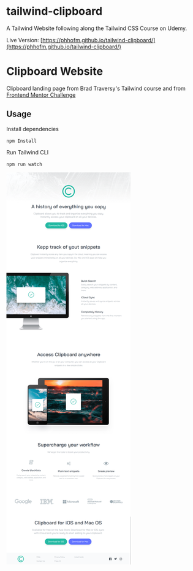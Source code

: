 # tailwind-clipboard
A Tailwind Website following along the Tailwind CSS Course on Udemy.

Live Version: [https://phhofm.github.io/tailwind-clipboard/](https://phhofm.github.io/tailwind-clipboard/)

# Clipboard Website

Clipboard landing page from Brad Traversy's Tailwind course and from [Frontend Mentor Challenge](https://www.frontendmentor.io/challenges/clipboard-landing-page-5cc9bccd6c4c91111378ecb9)

## Usage

Install dependencies

```
npm Install
```

Run Tailwind CLI

```
npm run watch
```

![Alt text](./docs/images/clipboard.png)
